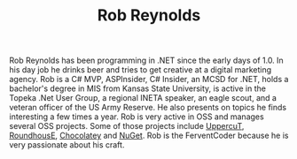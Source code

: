 ﻿---
title: Rob Reynolds
description: ""
image: /images/author/rob-reynolds.jpg
social:
- icon: fab fa-facebook
  link: https://facebook.com/#
- icon: fab fa-twitter
  link: https://twitter.com/#
- icon: fab fa-github
  link: https://github.com/#
- icon: fas fa-link
  link: ""
- icon: fab fa-linkedin-in
  link: https://www.linkedin.com/in/#/
- icon: fab fa-youtube
  link: '#'
- icon: fab fa-twitch
  link: https://www.twitch.tv/#

---
Rob Reynolds has been programming in .NET since the early days of 1.0. In his day job he drinks beer and tries to get creative at a digital marketing agency. 
Rob is a C# MVP, ASPInsider, C# Insider, an MCSD for .NET, holds a bachelor's degree in MIS from Kansas State University, is active in the Topeka .Net User Group, a regional INETA speaker, an eagle scout, and a veteran officer of the US Army Reserve.  He also presents on topics he finds interesting a few times a year. Rob is very active in OSS and manages several OSS projects. Some of those projects include <a href="http://projectuppercut.org/">UppercuT</a>, 
<a href="http://projectroundhouse.org/">RoundhousE</a>, <a href="http://chocolatey.org/">Chocolatey</a> and <a href="http://nuget.org/">NuGet</a>. 
Rob is the FerventCoder because he is very passionate about his craft.
